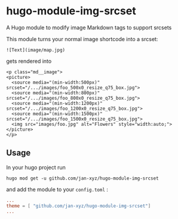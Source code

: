 # hugo-module-img-srcset
A Hugo module to modify image Markdown tags to support srcsets

This module turns your normal image shortcode into a srcset:

```
![Text](image/map.jpg)
```
gets rendered into

```
<p class="md__image">
<picture>
  <source media="(min-width:500px)" srcset="/.../images/foo_500x0_resize_q75_box.jpg">
  <source media="(min-width:800px)" srcset="/.../images/foo_800x0_resize_q75_box.jpg">
  <source media="(min-width:1200px)" srcset="/.../images/foo_1200x0_resize_q75_box.jpg">
  <source media="(min-width:1500px)" srcset="/.../images/foo_1500x0_resize_q75_box.jpg">
  <img src="images/foo.jpg" alt="Flowers" style="width:auto;">
</picture>
</p>
```

## Usage

In your hugo project run 
```
hugo mod get -u github.com/jan-xyz/hugo-module-img-srcset
```

and add the module to your `config.toml` :
```toml
...
theme = [ "github.com/jan-xyz/hugo-module-img-srcset"]
...
```
